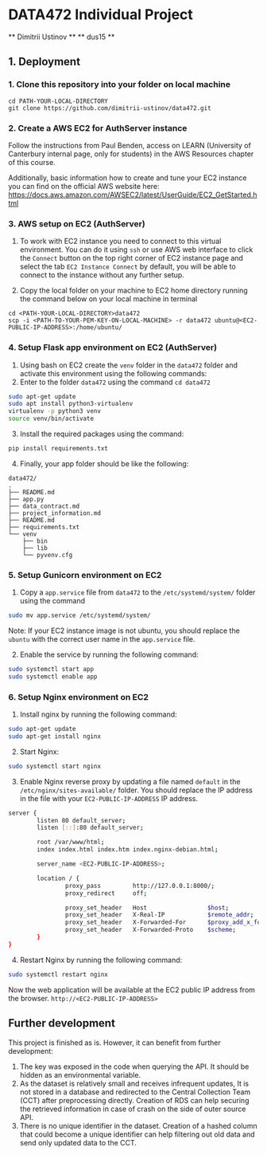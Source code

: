 # DATA472 Individual Project
** Dimitrii Ustinov **
** dus15 **

## 1. Deployment
### 1. Clone this repository into your folder on local machine

```
cd PATH-YOUR-LOCAL-DIRECTORY
git clone https://github.com/dimitrii-ustinov/data472.git
```

### 2. Create a AWS EC2 for AuthServer instance

Follow the instructions from Paul Benden, access on LEARN (University of Canterbury internal page, only for students) in the AWS Resources chapter of this course.   

Additionally, basic information how to create and tune your EC2 instance you can find on the official AWS website here: https://docs.aws.amazon.com/AWSEC2/latest/UserGuide/EC2_GetStarted.html


### 3. AWS setup on EC2 (AuthServer)

1. To work with EC2 instance you need to connect to this virtual environment. You can do it using `ssh` or use AWS web interface to click the `Connect` button on the top right corner of EC2 instance page and select the tab `EC2 Instance Connect` by default, you will be able to connect to the instance without any further setup.

2. Copy the local folder on your machine to EC2 home directory running the command below on your local machine in terminal

```
cd <PATH-YOUR-LOCAL-DIRECTORY>data472
scp -i <PATH-TO-YOUR-PEM-KEY-ON-LOCAL-MACHINE> -r data472 ubuntu@<EC2-PUBLIC-IP-ADDRESS>:/home/ubuntu/
```


### 4. Setup Flask app environment on EC2 (AuthServer)

1. Using bash on EC2 create the `venv` folder in the `data472` folder and activate this environment using the following commands:
2. Enter to the folder `data472` using the command `cd data472`

```bash
sudo apt-get update
sudo apt install python3-virtualenv
virtualenv -p python3 venv
source venv/bin/activate
```

3. Install the required packages using the command: 

```bash
pip install requirements.txt
```

4. Finally, your app folder should be like the following:

```
data472/
.
├── README.md
├── app.py
├── data_contract.md
├── project_information.md
├── README.md
├── requirements.txt
└── venv
    ├── bin
    ├── lib
    └── pyvenv.cfg
```


### 5. Setup Gunicorn environment on EC2

1. Copy a `app.service` file from `data472` to the `/etc/systemd/system/` folder using the command 

```bash
sudo mv app.service /etc/systemd/system/
```

Note: If your EC2 instance image is not ubuntu, you should replace the `ubuntu` with the correct user name in the `app.service` file.

2. Enable the service by running the following command:

```bash
sudo systemctl start app
sudo systemctl enable app
```

### 6. Setup Nginx environment on EC2 

1. Install nginx by running the following command:

```bash
sudo apt-get update
sudo apt-get install nginx
```

2. Start Nginx:

```bash
sudo systemctl start nginx
```

3. Enable Nginx reverse proxy by updating a file named `default` in the `/etc/nginx/sites-available/` folder. You should replace the IP address in the file with your `EC2-PUBLIC-IP-ADDRESS` IP address.

```bash
server {
        listen 80 default_server;
        listen [::]:80 default_server;

        root /var/www/html;
        index index.html index.htm index.nginx-debian.html;

        server_name <EC2-PUBLIC-IP-ADDRESS>;

        location / {
                proxy_pass         http://127.0.0.1:8000/;
                proxy_redirect     off;

                proxy_set_header   Host                 $host;
                proxy_set_header   X-Real-IP            $remote_addr;
                proxy_set_header   X-Forwarded-For      $proxy_add_x_forwarded_for;
                proxy_set_header   X-Forwarded-Proto    $scheme;
        }
}
```

4. Restart Nginx by running the following command:

```bash
sudo systemctl restart nginx
```

Now the web application will be available at the EC2 public IP address from the browser. `http://<EC2-PUBLIC-IP-ADDRESS>`


## Further development
This project is finished as is. However, it can benefit from further development:
1. The key was exposed in the code when querying the API. It should be hidden as an environmental variable.
2. As the dataset is relatively small and receives infrequent updates, It is not stored in a database and redirected to the Central Collection Team (CCT) after preprocessing directly.
Creation of RDS can help securing the retrieved information in case of crash on the side of outer source API.
3. There is no unique identifier in the dataset. Creation of a hashed column that could become a unique identifier can help filtering out old data and send only updated data to the CCT.
